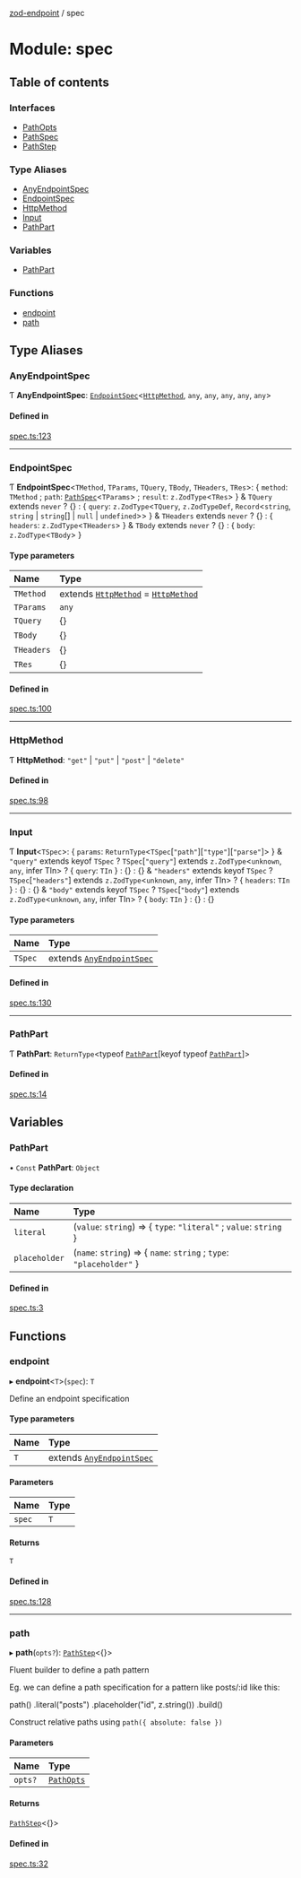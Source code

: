 [zod-endpoint](../README.md) / spec

# Module: spec

## Table of contents

### Interfaces

- [PathOpts](../interfaces/spec.PathOpts.md)
- [PathSpec](../interfaces/spec.PathSpec.md)
- [PathStep](../interfaces/spec.PathStep.md)

### Type Aliases

- [AnyEndpointSpec](spec.md#anyendpointspec)
- [EndpointSpec](spec.md#endpointspec)
- [HttpMethod](spec.md#httpmethod)
- [Input](spec.md#input)
- [PathPart](spec.md#pathpart)

### Variables

- [PathPart](spec.md#pathpart-1)

### Functions

- [endpoint](spec.md#endpoint)
- [path](spec.md#path)

## Type Aliases

### AnyEndpointSpec

Ƭ **AnyEndpointSpec**: [`EndpointSpec`](spec.md#endpointspec)<[`HttpMethod`](spec.md#httpmethod), `any`, `any`, `any`, `any`, `any`\>

#### Defined in

[spec.ts:123](https://github.com/lorefnon/zod-endpoint/blob/ac3c3ce/src/spec.ts#L123)

___

### EndpointSpec

Ƭ **EndpointSpec**<`TMethod`, `TParams`, `TQuery`, `TBody`, `THeaders`, `TRes`\>: { `method`: `TMethod` ; `path`: [`PathSpec`](../interfaces/spec.PathSpec.md)<`TParams`\> ; `result`: `z.ZodType`<`TRes`\>  } & `TQuery` extends `never` ? {} : { `query`: `z.ZodType`<`TQuery`, `z.ZodTypeDef`, `Record`<`string`, `string` \| `string`[] \| ``null`` \| `undefined`\>\>  } & `THeaders` extends `never` ? {} : { `headers`: `z.ZodType`<`THeaders`\>  } & `TBody` extends `never` ? {} : { `body`: `z.ZodType`<`TBody`\>  }

#### Type parameters

| Name | Type |
| :------ | :------ |
| `TMethod` | extends [`HttpMethod`](spec.md#httpmethod) = [`HttpMethod`](spec.md#httpmethod) |
| `TParams` | `any` |
| `TQuery` | {} |
| `TBody` | {} |
| `THeaders` | {} |
| `TRes` | {} |

#### Defined in

[spec.ts:100](https://github.com/lorefnon/zod-endpoint/blob/ac3c3ce/src/spec.ts#L100)

___

### HttpMethod

Ƭ **HttpMethod**: ``"get"`` \| ``"put"`` \| ``"post"`` \| ``"delete"``

#### Defined in

[spec.ts:98](https://github.com/lorefnon/zod-endpoint/blob/ac3c3ce/src/spec.ts#L98)

___

### Input

Ƭ **Input**<`TSpec`\>: { `params`: `ReturnType`<`TSpec`[``"path"``][``"type"``][``"parse"``]\>  } & ``"query"`` extends keyof `TSpec` ? `TSpec`[``"query"``] extends `z.ZodType`<`unknown`, `any`, infer TIn\> ? { `query`: `TIn`  } : {} : {} & ``"headers"`` extends keyof `TSpec` ? `TSpec`[``"headers"``] extends `z.ZodType`<`unknown`, `any`, infer TIn\> ? { `headers`: `TIn`  } : {} : {} & ``"body"`` extends keyof `TSpec` ? `TSpec`[``"body"``] extends `z.ZodType`<`unknown`, `any`, infer TIn\> ? { `body`: `TIn`  } : {} : {}

#### Type parameters

| Name | Type |
| :------ | :------ |
| `TSpec` | extends [`AnyEndpointSpec`](spec.md#anyendpointspec) |

#### Defined in

[spec.ts:130](https://github.com/lorefnon/zod-endpoint/blob/ac3c3ce/src/spec.ts#L130)

___

### PathPart

Ƭ **PathPart**: `ReturnType`<typeof [`PathPart`](spec.md#pathpart-1)[keyof typeof [`PathPart`](spec.md#pathpart-1)]\>

#### Defined in

[spec.ts:14](https://github.com/lorefnon/zod-endpoint/blob/ac3c3ce/src/spec.ts#L14)

## Variables

### PathPart

• `Const` **PathPart**: `Object`

#### Type declaration

| Name | Type |
| :------ | :------ |
| `literal` | (`value`: `string`) => { `type`: ``"literal"`` ; `value`: `string`  } |
| `placeholder` | (`name`: `string`) => { `name`: `string` ; `type`: ``"placeholder"``  } |

#### Defined in

[spec.ts:3](https://github.com/lorefnon/zod-endpoint/blob/ac3c3ce/src/spec.ts#L3)

## Functions

### endpoint

▸ **endpoint**<`T`\>(`spec`): `T`

Define an endpoint specification

#### Type parameters

| Name | Type |
| :------ | :------ |
| `T` | extends [`AnyEndpointSpec`](spec.md#anyendpointspec) |

#### Parameters

| Name | Type |
| :------ | :------ |
| `spec` | `T` |

#### Returns

`T`

#### Defined in

[spec.ts:128](https://github.com/lorefnon/zod-endpoint/blob/ac3c3ce/src/spec.ts#L128)

___

### path

▸ **path**(`opts?`): [`PathStep`](../interfaces/spec.PathStep.md)<{}\>

Fluent builder to define a path pattern

Eg. we can define a path specification for a pattern like posts/:id like this:

   path()
      .literal("posts")
      .placeholder("id", z.string())
      .build()

Construct relative paths using `path({ absolute: false })`

#### Parameters

| Name | Type |
| :------ | :------ |
| `opts?` | [`PathOpts`](../interfaces/spec.PathOpts.md) |

#### Returns

[`PathStep`](../interfaces/spec.PathStep.md)<{}\>

#### Defined in

[spec.ts:32](https://github.com/lorefnon/zod-endpoint/blob/ac3c3ce/src/spec.ts#L32)
